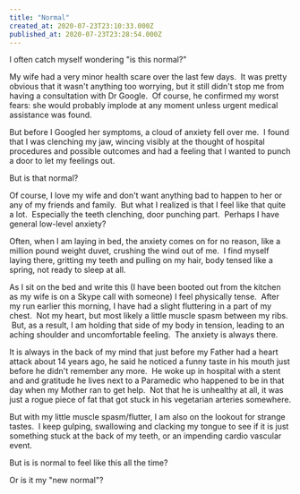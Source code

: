 ```yaml
---
title: "Normal"
created_at: 2020-07-23T23:10:33.000Z
published_at: 2020-07-23T23:28:54.000Z
---
```

I often catch myself wondering "is this normal?"

My wife had a very minor health scare over the last few days.  It was pretty obvious that it wasn't anything too worrying, but it still didn't stop me from having a consultation with Dr Google.  Of course, he confirmed my worst fears: she would probably implode at any moment unless urgent medical assistance was found.

But before I Googled her symptoms, a cloud of anxiety fell over me.  I found that I was clenching my jaw, wincing visibly at the thought of hospital procedures and possible outcomes and had a feeling that I wanted to punch a door to let my feelings out.

But is that normal?

Of course, I love my wife and don't want anything bad to happen to her or any of my friends and family.  But what I realized is that I feel like that quite a lot.  Especially the teeth clenching, door punching part.  Perhaps I have general low-level anxiety?

Often, when I am laying in bed, the anxiety comes on for no reason, like a million pound weight duvet, crushing the wind out of me.  I find myself laying there, gritting my teeth and pulling on my hair, body tensed like a spring, not ready to sleep at all.

As I sit on the bed and write this (I have been booted out from the kitchen as my wife is on a Skype call with someone) I feel physically tense.  After my run earlier this morning, I have had a slight fluttering in a part of my chest.  Not my heart, but most likely a little muscle spasm between my ribs.  But, as a result, I am holding that side of my body in tension, leading to an aching shoulder and uncomfortable feeling.  The anxiety is always there.

It is always in the back of my mind that just before my Father had a heart attack about 14 years ago, he said he noticed a funny taste in his mouth just before he didn't remember any more.  He woke up in hospital with a stent and and gratitude he lives next to a Paramedic who happened to be in that day when my Mother ran to get help.  Not that he is unhealthy at all, it was just a rogue piece of fat that got stuck in his vegetarian arteries somewhere.

But with my little muscle spasm/flutter, I am also on the lookout for strange tastes.  I keep gulping, swallowing and clacking my tongue to see if it is just something stuck at the back of my teeth, or an impending cardio vascular event.

But is is normal to feel like this all the time?

Or is it my "new normal"?
